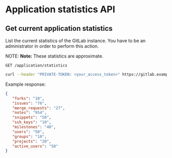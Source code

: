 # Application statistics API

## Get current application statistics

List the current statistics of the GitLab instance. You have to be an
administrator in order to perform this action.

NOTE: **Note:**
These statistics are approximate.

```
GET /application/statistics
```

```bash
curl --header "PRIVATE-TOKEN: <your_access_token>" https://gitlab.example.com/api/v4/application/statistics
```

Example response:

```json
{
   "forks": "10",
   "issues": "76",
   "merge_requests": "27",
   "notes": "954",
   "snippets": "50",
   "ssh_keys": "10",
   "milestones": "40",
   "users": "50",
   "groups": "10",
   "projects": "20",
   "active_users": "50"
}
```
